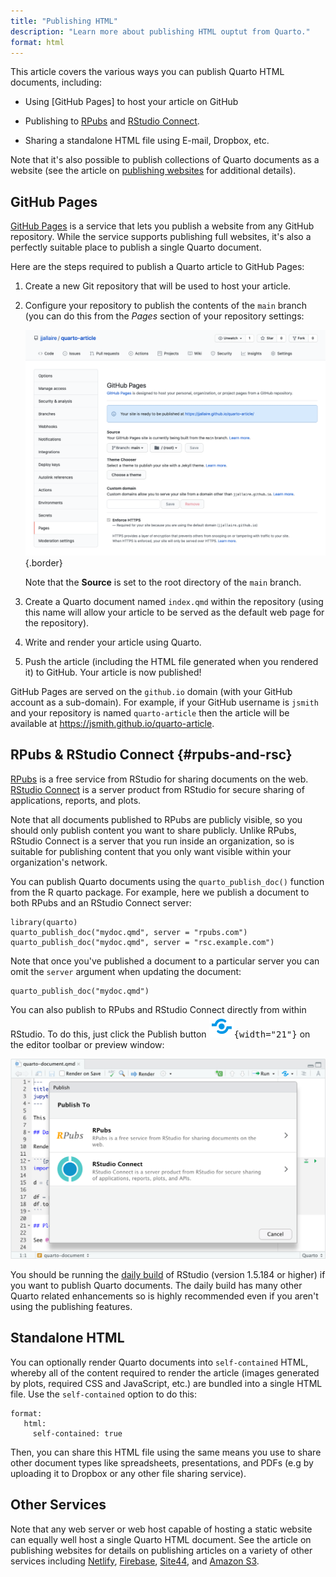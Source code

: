 ```yaml
---
title: "Publishing HTML"
description: "Learn more about publishing HTML ouptut from Quarto."
format: html
---
```


This article covers the various ways you can publish Quarto HTML documents, including:

-   Using [GitHub Pages] to host your article on GitHub

-   Publishing to [RPubs](#rpubs-and-rsc) and [RStudio Connect](#rpubs-and-rsc).

-   Sharing a standalone HTML file using E-mail, Dropbox, etc.

Note that it's also possible to publish collections of Quarto documents as a website (see the article on [publishing websites](../websites/publishing-websites.md) for additional details).

## GitHub Pages

[GitHub Pages](https://pages.github.com/) is a service that lets you publish a website from any GitHub repository. While the service supports publishing full websites, it's also a perfectly suitable place to publish a single Quarto document.

Here are the steps required to publish a Quarto article to GitHub Pages:

1)  Create a new Git repository that will be used to host your article.

2)  Configure your repository to publish the contents of the `main` branch (you can do this from the *Pages* section of your repository settings:

    ![](images/gh-pages-article.png){.border}

    Note that the **Source** is set to the root directory of the `main` branch.

3)  Create a Quarto document named `index.qmd` within the repository (using this name will allow your article to be served as the default web page for the repository).

4)  Write and render your article using Quarto.

5)  Push the article (including the HTML file generated when you rendered it) to GitHub. Your article is now published!

GitHub Pages are served on the `github.io` domain (with your GitHub account as a sub-domain). For example, if your GitHub username is `jsmith` and your repository is named `quarto-article` then the article will be available at <https://jsmith.github.io/quarto-article>.

## RPubs & RStudio Connect {#rpubs-and-rsc}

[RPubs](https://rpubs.com/) is a free service from RStudio for sharing documents on the web. [RStudio Connect](https://www.rstudio.com/products/connect/) is a server product from RStudio for secure sharing of applications, reports, and plots.

Note that all documents published to RPubs are publicly visible, so you should only publish content you want to share publicly. Unlike RPubs, RStudio Connect is a server that you run inside an organization, so is suitable for publishing content that you only want visible within your organization's network.

You can publish Quarto documents using the `quarto_publish_doc()` function from the R quarto package. For example, here we publish a document to both RPubs and an RStudio Connect server:

``` {.r}
library(quarto)
quarto_publish_doc("mydoc.qmd", server = "rpubs.com")
quarto_publish_doc("mydoc.qmd", server = "rsc.example.com")
```

Note that once you've published a document to a particular server you can omit the `server` argument when updating the document:

``` {.r}
quarto_publish_doc("mydoc.qmd")
```

You can also publish to RPubs and RStudio Connect directly from within RStudio. To do this, just click the Publish button <kbd>![](images/publish-button.png){width="21"}</kbd> on the editor toolbar or preview window:

![](images/rstudio-publish.png)

You should be running the [daily build](https://dailies.rstudio.com) of RStudio (version 1.5.184 or higher) if you want to publish Quarto documents. The daily build has many other Quarto related enhancements so is highly recommended even if you aren't using the publishing features.

## Standalone HTML

You can optionally render Quarto documents into `self-contained` HTML, whereby all of the content required to render the article (images generated by plots, required CSS and JavaScript, etc.) are bundled into a single HTML file. Use the `self-contained` option to do this:

``` {.yaml}
format:
   html:
     self-contained: true
```

Then, you can share this HTML file using the same means you use to share other document types like spreadsheets, presentations, and PDFs (e.g by uploading it to Dropbox or any other file sharing service).

## Other Services

Note that any web server or web host capable of hosting a static website can equally well host a single Quarto HTML document. See the article on publishing websites for details on publishing articles on a variety of other services including [Netlify](../websites/publishing-websites.md#netlify), [Firebase](../websites/publishing-websites.md#firebase), [Site44](../websites/publishing-websites.md#site44), and [Amazon S3](../websites/publishing-websites.md#amazon-s3).
